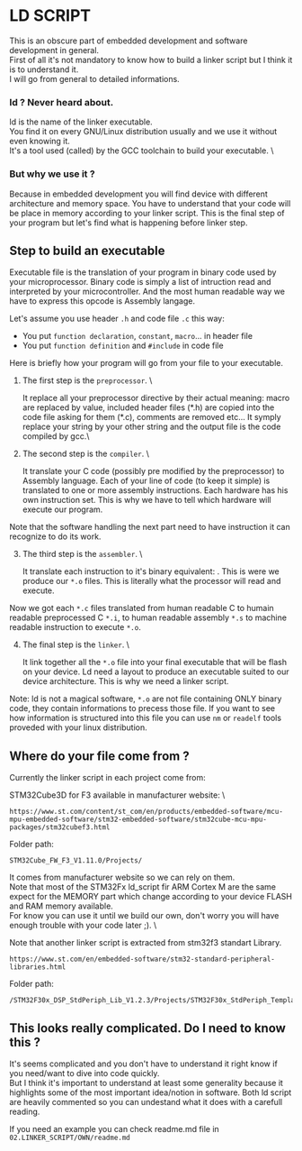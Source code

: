 # LD SCRIPT
This is an obscure part of embedded development and software development in
 general. \
First of all it's not mandatory to know how to build a linker script
but I think it is to understand it. \
I will go from general to detailed informations.

### ld ? Never heard about.
ld is the name of the linker executable. \
You find it on every GNU/Linux distribution usually and we use it 
without even knowing it. \
It's a tool used (called) by the GCC toolchain to build your executable. \

### But why we use it ?
Because in embedded development you will find device with different 
architecture and memory space. You have to understand that your code will be 
place in memory according to your linker script. This is the final step of 
your program but let's find what is happening before linker step.

## Step to build an executable
Executable file is the translation of your program in binary code used by your 
microprocessor. Binary code is simply a list of intruction read and 
interpreted by your microcontroller. And the most human readable way we have 
to express this opcode is Assembly langage.

Let's assume you use header `.h` and code file `.c` this way:
- You put `function declaration`, `constant`, `macro`... in header file
- You put `function definition` and `#include` in code file

Here is briefly how your program will go from your file to your executable.

1. The first step is the `preprocessor`. \

	It replace all your preprocessor directive by their actual meaning: 
	macro are replaced by value, included header files (\*.h) are copied 
	into the code file asking for them (*.c), comments are removed etc...
	It symply replace your string by your other string and the output file 
	is the code compiled by gcc.\

2. The second step is the `compiler`. \

	It translate your C code (possibly pre modified by the preprocessor) to 
	Assembly language. Each of your line of code (to keep it simple) is 
	translated to one or more assembly instructions. Each hardware has his own 
	instruction set. This is why we have to tell which hardware will execute 
	our program.

Note that the software handling the next part need to have instruction it 
can recognize to do its work.


3. The third step is the `assembler`. \
	
	It translate each instruction to it's 
	binary equivalent: . This is were we produce our `*.o` files. This is 
	literally what the processor will read and execute.

Now we got each `*.c` files translated from human readable C to humain 
readable preprocessed C `*.i`, to human readable assembly  `*.s` to machine 
readable instruction to execute `*.o`.

4. The final step is the `linker`. \

	It link together all the `*.o` file into 
	your final executable that will be flash on your device. Ld need a layout 
	to produce an executable suited to our device architecture.  This is why 
	we need a linker script.

Note: ld is not a magical software, `*.o` are not file containing ONLY binary 
code, they contain informations to precess those file. If you want to see how 
information is structured into this file you can use `nm` or `readelf` tools 
proveded with your linux distribution.

## Where do your file come from ?
Currently the linker script in each project come from:

STM32Cube3D for F3 available in manufacturer website: \
	
	https://www.st.com/content/st_com/en/products/embedded-software/mcu-mpu-embedded-software/stm32-embedded-software/stm32cube-mcu-mpu-packages/stm32cubef3.html

Folder path:

	STM32Cube_FW_F3_V1.11.0/Projects/

It comes from manufacturer website so we can rely on them. \
Note that most of the STM32Fx ld_script fir ARM Cortex M are the same expect 
for the MEMORY part which change according to your device FLASH and RAM memory available. \
For know you can use it until we build our own, don't worry you will have 
enough trouble with your code later ;). \

Note that another linker script is extracted from stm32f3 standart Library.

	https://www.st.com/en/embedded-software/stm32-standard-peripheral-libraries.html

Folder path:

	/STM32F30x_DSP_StdPeriph_Lib_V1.2.3/Projects/STM32F30x_StdPeriph_Templates/TrueSTUDIO/STM32F303xC/STM32F303VC_FLASH.ld
	

## This looks really complicated. Do I need to know this ?
It's seems complicated and you don't have to understand it right know if you
need/want to dive into code quickly. \
But I think it's important to understand at least some generality because it 
highlights some of the most important idea/notion in software. Both ld script 
are heavily commented so you can undestand what it does with a carefull 
reading.

If you need an example you can check readme.md file in `02.LINKER_SCRIPT/OWN/readme.md`

